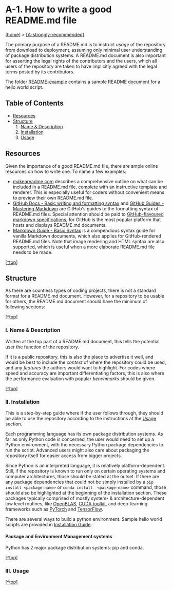 # A-1. <a name="top"/>How to write a good README.md file</a>

[[home]](/README.md) > [[A-strongly-recommended]](/A-strongly-recommended/README.md)

The primary purpose of a README.md is to instruct _usage_ of the repository from download to deployment, assuming 
only minimal user understanding of package distribution systems. A README.md document is also important for asserting 
the legal rights of the contributors and the users, which all users of the repository are taken to have implicitly 
agreed with the legal terms posted by its contributors.

The folder [README-example](README-example/README.md) contains a sample README document for a hello world script.

## Table of Contents
- [Resources](#resources) 
- [Structure](#structure)
  1. [Name & Description](#description)
  2. [Installation](#installation)
  3. [Usage](#usage)

## <a name="resources"/>Resources</a>
Given the importance of a good README.md file, there are ample online resources on how to write one. To name a few 
examples:

- [makeareadme.com](https://www.makeareadme.com/) describes a comprehensive outline on what can 
  be included in a README.md file, complete with an instructive template and renderer. This is especially useful for 
  coders without convenient means to preview their own README.md file.
- [GitHub Docs - Basic writing and formatting syntax](
  https://docs.github.com/en/github/writing-on-github/getting-started-with-writing-and-formatting-on-github/basic-writing-and-formatting-syntax)
  and [GitHub Guides - Mastering Markdown](https://guides.github.com/features/mastering-markdown/) are GitHub's guides
  to the formatting syntax of README.md files. Special attention should be paid to [GitHub-flavoured markdown 
  specifications](https://github.github.com/gfm/#what-is-github-flavored-markdown-), for GitHub is the most popular 
  platform that hosts and displays README.md documents.
- [Markdown Guide - Basic Syntax](https://www.markdownguide.org/basic-syntax/) is a compendious syntax guide for vanilla 
  Markdown documents, which also applies for GitHub-rendered README.md files. Note that image rendering and HTML syntax 
  are also supported, which is useful when a more elaborate README.md file needs to be made.

[[^top]](#top)

## <a name="structure"/>Structure</a>
As there are countless types of coding projects, there is not a standard format for a README.md document. However, for a
repository to be usable for others, the README.md document should have the minimum of following sections:

[[^top]](#top)

### <a name="description"/>I. Name & Description</a>
Written at the top part of a README.md document, this tells the potential user the function of the repository. 

If it is a public repository, this is also the place to advertise it well, and would be best to include the _context_ of 
where the repository could be used, and any _features_ the authors would want to highlight. For codes where speed and 
accuracy are important differentiating factors, this is also where the performance evaluation with popular _benchmarks_ 
should be given.

[[^top]](#top)

### <a name="installation"/>II. Installation</a>
This is a step-by-step guide where if the user follows through, they should be able to use the repository according to
the instructions at the [Usage](#usage) section.

Each programming language has its own package distribution systems. As far as only Python code is concerned, the user
would need to set up a Python environment, with the necessary Python package dependencies to run the script. Advanced 
users might also care about packaging the repository itself for easier access from bigger projects.

Since Python is an interpreted language, it is relatively platform-dependent. Still, if the repository is known to run
only on certain operating systems and computer architectures, those should be stated at the outset. If there are any
package dependencies that could not be simply installed by a `pip install <package-name>` or `conda install 
<package-name>` command, those should also be highlighted at the beginning of the installation section. These packages
typically comprised of mostly system- & architecture-dependent low level routines, like [OpenBLAS](
https://www.openblas.net/), [CUDA toolkit](https://developer.nvidia.com/cuda-toolkit), and deep-learning frameworks such 
as [PyTorch](https://pytorch.org/) and [TensorFlow](https://www.tensorflow.org/).

There are several ways to build a python environment. Sample hello world scripts are provided in [Installation Guide](
installation-guide):

#### Package and Environment Management systems
Python has 2 major package distribution systems: pip and conda.



[[^top]](#top)

### <a name="usage"/>III. Usage</a>

[[^top]](#top)